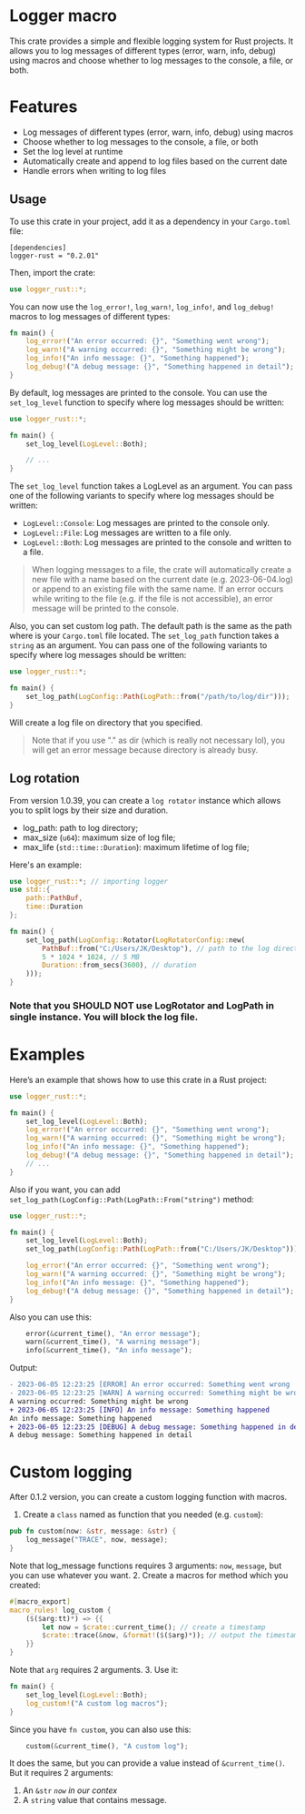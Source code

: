 # Logger macro
This crate provides a simple and flexible logging system for Rust projects. It allows you to log messages of different types (error, warn, info, debug) using macros and choose whether to log messages to the console, a file, or both.

# Features
- Log messages of different types (error, warn, info, debug) using macros
- Choose whether to log messages to the console, a file, or both
- Set the log level at runtime
- Automatically create and append to log files based on the current date
- Handle errors when writing to log files

## Usage
To use this crate in your project, add it as a dependency in your `Cargo.toml` file:

```env
[dependencies]
logger-rust = "0.2.01"
```
Then, import the crate:
```rust
use logger_rust::*;
```
You can now use the `log_error!`, `log_warn!`, `log_info!`, and `log_debug!` macros to log messages of different types:
```rust
fn main() {
    log_error!("An error occurred: {}", "Something went wrong");
    log_warn!("A warning occurred: {}", "Something might be wrong");
    log_info!("An info message: {}", "Something happened");
    log_debug!("A debug message: {}", "Something happened in detail");
}
```
By default, log messages are printed to the console. You can use the `set_log_level` function to specify where log messages should be written:
```rust
use logger_rust::*;

fn main() {
    set_log_level(LogLevel::Both);

    // ...
}
```

The `set_log_level` function takes a LogLevel as an argument. You can pass one of the following variants to specify where log messages should be written:

- `LogLevel::Console`: Log messages are printed to the console only.
- `LogLevel::File`: Log messages are written to a file only.
- `LogLevel::Both`: Log messages are printed to the console and written to a file.
> When logging messages to a file, the crate will automatically create a new file with a name based on the current date (e.g. 2023-06-04.log) or append to an existing file with the same name. If an error occurs while writing to the file (e.g. if the file is not accessible), an error message will be printed to the console.

Also, you can set custom log path. The default path is the same as the path where is your `Cargo.toml` file located.
The `set_log_path` function takes a `string` as an argument. You can pass one of the following variants to specify where log messages should be written:
```rust
use logger_rust::*;

fn main() {
    set_log_path(LogConfig::Path(LogPath::from("/path/to/log/dir")));
}
```
Will create a log file on directory that you specified.
> Note that if you use "." as dir (which is really not necessary lol), you will get an error message because directory is already busy.

## Log rotation
From version 1.0.39, you can create a `log rotator` instance which allows you to split logs by their size and duration.
- log_path: path to log directory;
- max_size (`u64`): maximum size of log file;
- max_life (`std::time::Duration`): maximum lifetime of log file;

Here's an example:
```rust
use logger_rust::*; // importing logger
use std::{
    path::PathBuf,
    time::Duration
};

fn main() {
    set_log_path(LogConfig::Rotator(LogRotatorConfig::new(
        PathBuf::from("C:/Users/JK/Desktop"), // path to the log directory
        5 * 1024 * 1024, // 5 MB
        Duration::from_secs(3600), // duration
    )));
}
```
### Note that you **SHOULD NOT** use LogRotator and LogPath in single instance. You will block the log file.

# Examples
Here’s an example that shows how to use this crate in a Rust project:
```rust
use logger_rust::*;

fn main() {
    set_log_level(LogLevel::Both);
    log_error!("An error occurred: {}", "Something went wrong");
    log_warn!("A warning occurred: {}", "Something might be wrong");
    log_info!("An info message: {}", "Something happened");
    log_debug!("A debug message: {}", "Something happened in detail");
    // ...
}
```
Also if you want, you can add `set_log_path(LogConfig::Path(LogPath::From("string")` method:
```rust
use logger_rust::*;

fn main() {
    set_log_level(LogLevel::Both);
    set_log_path(LogConfig::Path(LogPath::from("C:/Users/JK/Desktop"))); // will output logs on desktop

    log_error!("An error occurred: {}", "Something went wrong");
    log_warn!("A warning occurred: {}", "Something might be wrong");
    log_info!("An info message: {}", "Something happened");
    log_debug!("A debug message: {}", "Something happened in detail");
}
```
Also you can use this:
```rust
    error(&current_time(), "An error message");
    warn(&current_time(), "A warning message");
    info(&current_time(), "An info message");
```
Output:
```diff
- 2023-06-05 12:23:25 [ERROR] An error occurred: Something went wrong
- 2023-06-05 12:23:25 [WARN] A warning occurred: Something might be wrong
A warning occurred: Something might be wrong
+ 2023-06-05 12:23:25 [INFO] An info message: Something happened
An info message: Something happened
+ 2023-06-05 12:23:25 [DEBUG] A debug message: Something happened in detail
A debug message: Something happened in detail
```

# Custom logging
After 0.1.2 version, you can create a custom logging function with macros.
1. Create a `class` named as function that you needed (e.g. `custom`):
```rust
pub fn custom(now: &str, message: &str) {
    log_message("TRACE", now, message);
}
```
Note that log_message functions requires 3 arguments: `now`, `message`, but you can use whatever you want.
2. Create a macros for method which you created:
```rust
#[macro_export]
macro_rules! log_custom {
    ($($arg:tt)*) => {{
        let now = $crate::current_time(); // create a timestamp
        $crate::trace(&now, &format!($($arg)*)); // output the timestamp with message
    }}
}
```
Note that `arg` requires 2 arguments.
3. Use it:
```rust
fn main() {
    set_log_level(LogLevel::Both);
    log_custom!("A custom log macros");
}
```
Since you have `fn custom`, you can also use this:
```rust
    custom(&current_time(), "A custom log");
```
It does the same, but you can provide a value instead of `&current_time()`. But it requires 2 arguments:
1. An `&str` *`now` in our contex*
2. A `string` value that contains message.